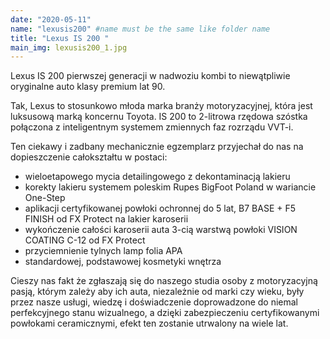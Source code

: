 ```yaml
---
date: "2020-05-11"
name: "lexusis200" #name must be the same like folder name
title: "Lexus IS 200 "
main_img: lexusis200_1.jpg
---
```


<p>Lexus IS 200 pierwszej generacji w nadwoziu kombi to niewątpliwie oryginalne auto klasy premium lat 90.</p>
<p>Tak, Lexus to stosunkowo młoda marka branży motoryzacyjnej, która jest luksusową marką koncernu Toyota. IS 200 to 2-litrowa rzędowa szóstka połączona z inteligentnym systemem zmiennych faz rozrządu VVT-i.</p>
<p>Ten ciekawy i zadbany mechanicznie egzemplarz przyjechał do nas na dopieszczenie całokształtu w postaci:</p>
<ul>
    <li>wieloetapowego mycia detailingowego z dekontaminacją lakieru</li>
    <li>korekty lakieru systemem poleskim Rupes BigFoot Poland w wariancie One-Step</li>
    <li>aplikacji certyfikowanej powłoki ochronnej do 5 lat, B7 BASE + F5 FINISH od FX Protect na lakier karoserii</li>
    <li>wykończenie całości karoserii auta 3-cią warstwą powłoki VISION COATING C-12 od FX Protect</li>
    <li>przyciemnienie tylnych lamp folia APA</li>
    <li>standardowej, podstawowej kosmetyki wnętrza</li>
</ul>
<p>Cieszy nas fakt że zgłaszają się do naszego studia osoby z motoryzacyjną pasją, którym zależy aby ich auta, niezależnie od marki czy wieku, były przez nasze usługi, wiedzę i doświadczenie doprowadzone do niemal perfekcyjnego stanu wizualnego, a dzięki zabezpieczeniu certyfikowanymi powłokami ceramicznymi, efekt ten zostanie utrwalony na wiele lat. </p>